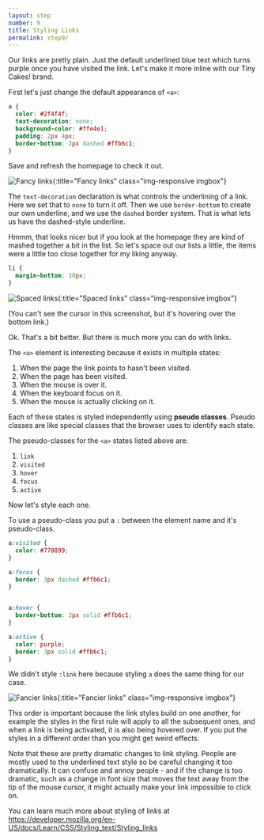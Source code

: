 ```yaml
---
layout: step
number: 9
title: Styling Links
permalink: step9/
---
```


Our links are pretty plain.
Just the default underlined blue text which turns purple once you have visited the link.
Let's make it more inline with our Tiny Cakes! brand.

First let's just change the default appearance of `<a>`:

```css
a {
  color: #2f4f4f;
  text-decoration: none;
  background-color: #ffe4e1;
  padding: 2px 4px;
  border-bottom: 2px dashed #ffb6c1;
}
```

Save and refresh the homepage to check it out.

![Fancy links](../assets/css-fancy-links.png){:title="Fancy links" class="img-responsive imgbox"}

The `text-decoration` declaration is what controls the underlining of a link.  Here we set that to `none` to turn it off.  Then we use `border-bottom` to create our own underline, and we use the `dashed` border system.  That is what lets us have the dashed-style underline.

Hmmm, that looks nicer but if you look at the homepage they are kind of mashed together a bit in the list.
So let's space out our lists a little, the items were a little too close together for my liking anyway.

```css
li {
  margin-bottom: 10px;
}
```

![Spaced links](../assets/css-spaced-links.png){:title="Spaced links" class="img-responsive imgbox"}

(You can't see the cursor in this screenshot, but it's hovering over the bottom link.)

Ok.
That's a bit better.
But there is much more you can do with links.

The `<a>` element is interesting because it exists in multiple states:

1. When the page the link points to hasn't been visited.
2. When the page has been visited.
3. When the mouse is over it.
4. When the keyboard focus on it.  
4. When the mouse is actually clicking on it.

Each of these states is styled independently using **pseudo classes**.
Pseudo classes are like special classes that the browser uses to identify each state.

The pseudo-classes for the `<a>` states listed above are:

1. `link`
2. `visited`
3. `hover`
4. `focus`
5. `active`

Now let's style each one.

To use a pseudo-class you put a `:` between the element name and it's pseudo-class.

```css
a:visited {
  color: #778899;
}

a:focus {
  border: 3px dashed #ffb6c1;
}


a:hover {
  border-bottom: 3px solid #ffb6c1;
}

a:active {
  color: purple;
  border: 3px solid #ffb6c1;
}
```

We didn't style `:link` here because styling `a` does the same thing for our case.

![Fancier links](../assets/css-fancier-links.png){:title="Fancier links" class="img-responsive imgbox"}

This order is important because the link styles build on one another, for example the styles in the first rule will apply to all the subsequent ones, and when a link is being activated, it is also being hovered over.  If you put the styles in a different order than you might get weird effects.

Note that these are pretty dramatic changes to link styling.  People are mostly used to the underlined text style so be careful changing it too dramatically. It can confuse and annoy people - and if the change is too dramatic, such as a change in font size that moves the text away from the tip of the mouse cursor, it might actually make your link impossible to click on.

You can learn much more about styling of links at
<a href="https://developer.mozilla.org/en-US/docs/Learn/CSS/Styling_text/Styling_links" target="_blank">https://developer.mozilla.org/en-US/docs/Learn/CSS/Styling_text/Styling_links</a>
